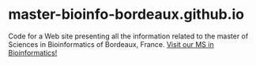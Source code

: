 # master-bioinfo-bordeaux.github.io
Code for a Web site presenting all the information related to the master of Sciences in Bioinformatics of Bordeaux, France. 
[Visit our MS in Bioinformatics!](http://master-bioinfo-bordeaux.github.io/)
